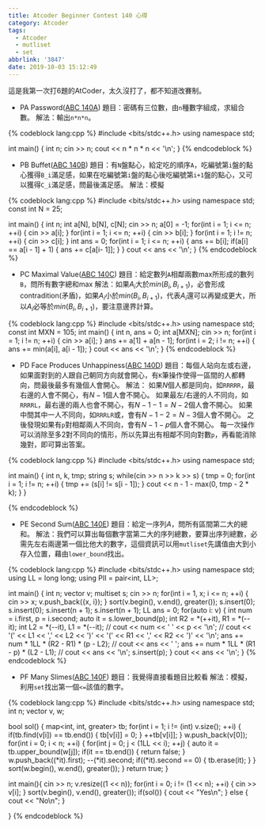 ```yaml
---
title: Atcoder Beginner Contest 140 心得
category: Atcoder
tags:
  - Atcoder
  - mutliset
  - set
abbrlink: '3847'
date: 2019-10-03 15:12:49
---
```

這是我第一次打6題的AtCoder，太久沒打了，都不知道改賽制。
<!-- more -->
* PA Password([ABC 140A](https://atcoder.jp/contests/abc140/tasks/abc140_a))
題目：密碼有三位數，由`n`種數字組成，求組合數。
解法：輸出`n*n*n`。

{% codeblock lang:cpp %}
#include <bits/stdc++.h>
using namespace std;
 
int main()
{
    int n;
    cin >> n;
    cout << n * n * n << '\n';
}
{% endcodeblock %}

* PB Buffet([ABC 140B](https://atcoder.jp/contests/abc140/tasks/abc140_b))
題目：有`N`盤點心，給定吃的順序`A`，吃編號第`i`盤的點心獲得`B_i`滿足感，如果在吃編號第`i`盤的點心後吃編號第`i+1`盤的點心，又可以獲得`C_i`滿足感，問最後滿足感。
解法：模擬

{% codeblock lang:cpp %}
#include <bits/stdc++.h>
using namespace std;
const int N = 25;

int main()
{
    int n;
    int a[N], b[N], c[N];
    cin >> n;
    a[0] = -1;
    for(int i = 1; i <= n; ++i)
    {
        cin >> a[i];
    }
    for(int i = 1; i <= n; ++i)
    {
        cin >> b[i];
    }
    for(int i = 1; i != n; ++i)
    {
        cin >> c[i];
    }
    int ans = 0;
    for(int i = 1; i <= n; ++i)
    {
        ans += b[i];
        if(a[i] == a[i - 1] + 1)
        {
            ans += c[a[i- 1]];
        }
    }
    cout << ans << '\n';
}
{% endcodeblock %}

* PC Maximal Value([ABC 140C](https://atcoder.jp/contests/abc140/tasks/abc140_c))
題目：給定數列`A`相鄰兩數max所形成的數列`B`，問所有數字總和max
解法：如果$A_i$大於$min(B_i, B_{i + 1})$，必會形成contradition(矛盾)，如果$A_i$小於$min(B_i, B_{i + 1})$，代表$A_i$還可以再變成更大，所以$A_i$必等於$min(B_i, B_{i + 1})$，要注意邊界計算。

{% codeblock lang:cpp %}
#include <bits/stdc++.h>
using namespace std;
const int MXN = 105;
int main()
{
    int n, ans = 0;
    int a[MXN];
    cin >> n;
    for(int i = 1; i != n; ++i)
    {
        cin >> a[i];
    }
    ans += a[1] + a[n - 1];
    for(int i = 2; i != n; ++i)
    {
        ans += min(a[i], a[i - 1]);
    }
    cout << ans << '\n';
}
{% endcodeblock %}

* PD Face Produces Unhappiness([ABC 140D](https://atcoder.jp/contests/abc140/tasks/abc140_d))
題目：每個人站向左或右邊，如果面對到的人跟自己朝同方向就會開心，有`K`筆操作使得一區間的人都轉向，問最後最多有幾個人會開心。
解法：
如果$N$個人都是同向，如`RRRRR`，最右邊的人會不開心，有$N - 1$個人會不開心。
如果最左/右邊的人不同向，如`RRRRL`，最右邊的兩人也會不開心，有$N - 1 - 1 = N - 2$個人會不開心。
如果中間其中一人不同向，如`RRRLR`或，會有$N - 1 - 2 = N - 3$個人會不開心。
之後發現如果有`p`對相鄰兩人不同向，會有$N - 1 - p$個人會不開心。
每一次操作可以消除至多2對不同向的情形，所以先算出有相鄰不同向對數`p`，再看能消除幾對，即可算出答案。

{% codeblock lang:cpp %}
#include <bits/stdc++.h>
using namespace std;

int main()
{
    int n, k, tmp;
    string s;
    while(cin >> n >> k >> s)
    {
        tmp = 0;
        for(int i = 1; i != n; ++i)
        {
            tmp += (s[i] != s[i - 1]);
        }
        cout << n - 1  - max(0, tmp - 2 * k);
    }
}

{% endcodeblock %}

* PE Second Sum([ABC 140E](https://atcoder.jp/contests/abc140/tasks/abc140_e))
題目：給定一序列$A$，問所有區間第二大的總和。
解法：我們可以算出每個數字當第二大的序列總數，要算出序列總數，必需先左右兩邊第一個比他大的數字，這個資訊可以用`mutliset`先講值由大到小存入位置，藉由`lower_bound`找出。

{% codeblock lang:cpp %}
#include <bits/stdc++.h>
using namespace std;
using LL = long long;
using PII = pair<int, LL>;

int main()
{
    int n;
    vector<PII> v;
    multiset<int> s;
    cin >> n;
    for(int i = 1, x; i <= n; ++i)
    {
        cin >> x;
        v.push_back({x, i});
    }
    sort(v.begin(), v.end(), greater<PII>());
    s.insert(0); s.insert(0);
    s.insert(n + 1); s.insert(n + 1);
    LL ans = 0;
    for(auto i: v)
    {
        int num = i.first, p = i.second;
        auto it = s.lower_bound(p);
        int R2 = *(++it), R1 = *(--it);
        int L2 = *(--it), L1 = *(--it);
        // cout << num << ' ' << p << '\n';
        // cout << '(' << L1 << ',' << L2 << ')' << '(' << R1 << ',' << R2 << ')' << '\n';
        ans += num * 1LL * (R2 - R1) * (p - L2);
        // cout << ans << ' ';
        ans += num * 1LL * (R1 - p) * (L2 - L1);
        // cout << ans << '\n';
        s.insert(p);
    }
    cout << ans << '\n';
}
{% endcodeblock %}

* PF Many Slimes([ABC 140F](https://atcoder.jp/contests/abc140/tasks/abc140_f))
題目：我覺得直接看題目比較看
解法：模擬，利用`set`找出第一個`<=`該值的數字。

{% codeblock lang:cpp %}
#include <bits/stdc++.h>
using namespace std;
int n;
vector<int> v, w;

bool sol()
{
    map<int, int, greater<int>> tb;
    for(int i = 1; i != (int) v.size(); ++i)
    {
        if(tb.find(v[i]) == tb.end())
        {
            tb[v[i]] = 0;
        }
        ++tb[v[i]];
    }
    w.push_back(v[0]);
    for(int i = 0; i < n; ++i)
    {
        for(int j = 0; j < (1LL << i); ++j)
        {
            auto it = tb.upper_bound(w[j]);
            if(it == tb.end())
            {
                return false;
            }
            w.push_back((*it).first);
            --(*it).second;
            if((*it).second == 0)
            {
                tb.erase(it);
            }
        }
        sort(w.begin(), w.end(), greater<int>());
    }
    return true;
}

int main(){
    cin >> n;
    v.resize((1 << n));
    for(int i = 0; i != (1 << n); ++i)
    {
        cin >> v[i];
    }
    sort(v.begin(), v.end(), greater<int>());
    if(sol())
    {
        cout << "Yes\n";
    }
    else
    {
        cout << "No\n";
    }   
    
}
{% endcodeblock %}